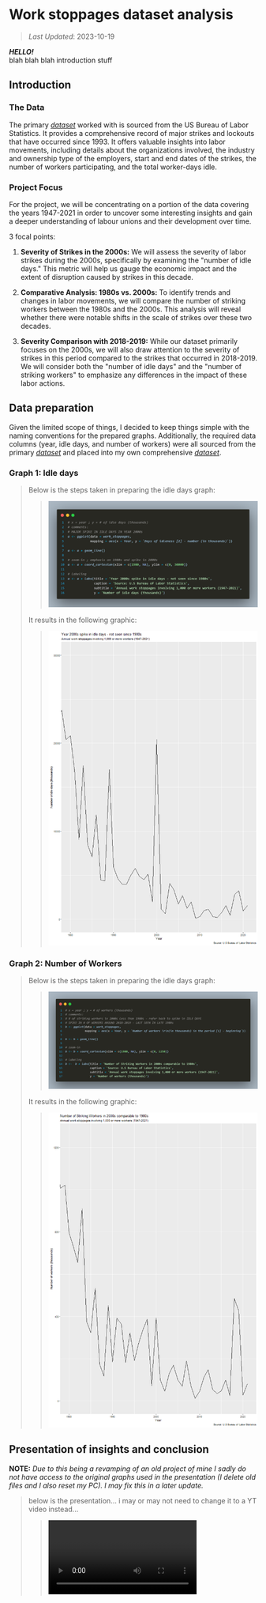 # Work stoppages dataset analysis

> *Last Updated*: 2023-10-19

***HELLO!***  
blah blah blah introduction stuff

## Introduction

### The Data

The primary *[dataset](<https://www.bls.gov/web/wkstp/monthly-listing.htm>)* worked with is sourced from the US Bureau of Labor Statistics. It provides a comprehensive record of major strikes and lockouts that have occurred since 1993. It offers valuable insights into labor movements, including details about the organizations involved, the industry and ownership type of the employers, start and end dates of the strikes, the number of workers participating, and the total worker-days idle.

### Project Focus

For the project, we will be concentrating on a portion of the data covering the years 1947-2021 in order to uncover some interesting insights and gain a deeper understanding of labour unions and their development over time.

3 focal points:  

1. **Severity of Strikes in the 2000s:** We will assess the severity of labor strikes during the 2000s, specifically by examining the "number of idle days." This metric will help us gauge the economic impact and the extent of disruption caused by strikes in this decade.

2. **Comparative Analysis: 1980s vs. 2000s:** To identify trends and changes in labor movements, we will compare the number of striking workers between the 1980s and the 2000s. This analysis will reveal whether there were notable shifts in the scale of strikes over these two decades.

3. **Severity Comparison with 2018-2019:** While our dataset primarily focuses on the 2000s, we will also draw attention to the severity of strikes in this period compared to the strikes that occurred in 2018-2019. We will consider both the "number of idle days" and the "number of striking workers" to emphasize any differences in the impact of these labor actions.

## Data preparation

Given the limited scope of things, I decided to keep things simple with the naming conventions for the prepared graphs. Additionally, the required data columns (year, idle days, and number of workers) were all sourced from the primary *[dataset](<https://www.bls.gov/web/wkstp/monthly-listing.htm>)* and placed into my own comprehensive *[dataset](data-analysis/annual-listing.xlsx)*.

### Graph 1: Idle days

>Below is the steps taken in preparing the idle days graph:
>>![Spike in idle days](assets/idle-days.png)
>
>It results in the following graphic:
>>![Idle day graph](assets/idle-days-rg.png)

### Graph 2: Number of Workers

>Below is the steps taken in preparing the idle days graph:
>>![Spike in number of workers](assets/worker-amt.png)
>
>It results in the following graphic:
>>![Worker amount graph](assets/worker-amt-rg.png)

## Presentation of insights and conclusion

**NOTE:** *Due to this being a revamping of an old project of mine I sadly do not have access to the original graphs used in the presentation (I delete old files and I also reset my PC). I may fix this in a later update.*

>below is the presentation... i may or may not need to change it to a YT video instead...
>>![presentation](assets/om488_p1.mp4)